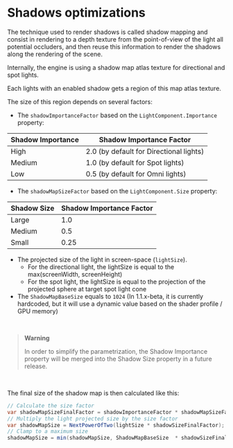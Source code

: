 # Shadows optimizations

The technique used to render shadows is called shadow mapping and consist in rendering to a depth texture from the point-of-view of the light all potential occluders, and then reuse this information to render the shadows along the rendering of the scene.

Internally, the engine is using a shadow map atlas texture for directional and spot lights.

Each lights with an enabled shadow gets a region of this map atlas texture.

The size of this region depends on several factors:

- The `shadowImportanceFactor` based on the `LightComponent.Importance` property:

| Shadow Importance | Shadow Importance Factor                |
| ----------------- | --------------------------------------- |
| High              | 2.0 (by default for Directional lights) |
| Medium            | 1.0 (by default for Spot lights)        |
| Low               | 0.5 (by default for Omni lights)        |


- The `shadowMapSizeFactor` based on the `LightComponent.Size` property:

| Shadow Size | Shadow Importance Factor |
| ----------- | ------------------------ |
| Large       | 1.0                      |
| Medium      | 0.5                      |
| Small       | 0.25                     |


- The projected size of the light in screen-space (`lightSize`). 
  - For the directional light, the lightSize is equal to the max(screenWidth, screenHeight)
  - For the spot light, the lightSize is equal to the projection of the projected sphere at target spot light cone
- The `ShadowMapBaseSize` equals to `1024` (In 1.1.x-beta, it is currently hardcoded, but it will use a dynamic value based on the shader profile / GPU memory)

 

> **Warning**
> 
> In order to simplify the parametrization, the Shadow Importance property will be merged into the Shadow Size property in a future release.    

 

The final size of the shadow map is then calculated like this:

```cs
// Calculate the size factor
var shadowMapSizeFinalFactor = shadowImportanceFactor * shadowMapSizeFactor;
// Multiply the light projected size by the size factor
var shadowMapSize = NextPowerOfTwo(lightSize * shadowSizeFinalFactor);
// Clamp to a maximum size
shadowMapSize = min(shadowMapSize, ShadowMapBaseSize  * shadowSizeFinalFactor);
```


